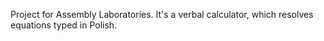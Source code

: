 Project for Assembly Laboratories. 
It's a verbal calculator, which resolves equations typed in Polish.
